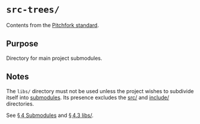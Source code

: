 # `src-trees/`

Contents from the [Pitchfork standard](https://api.csswg.org/bikeshed/?force=1&url=https://raw.githubusercontent.com/vector-of-bool/pitchfork/develop/data/spec.bs#tld.extras).

## Purpose

Directory for main project submodules.

## Notes

The `libs/` directory must not be used unless the project wishes to subdivide itself into [submodules](https://api.csswg.org/bikeshed/?force=1&url=https://raw.githubusercontent.com/vector-of-bool/pitchfork/develop/data/spec.bs#submod). Its presence excludes the [src/](https://api.csswg.org/bikeshed/?force=1&url=https://raw.githubusercontent.com/vector-of-bool/pitchfork/develop/data/spec.bs#tld.src) and [include/](https://api.csswg.org/bikeshed/?force=1&url=https://raw.githubusercontent.com/vector-of-bool/pitchfork/develop/data/spec.bs#tld.include) directories.

See [§ 4 Submodules](https://api.csswg.org/bikeshed/?force=1&url=https://raw.githubusercontent.com/vector-of-bool/pitchfork/develop/data/spec.bs#submod) and [§ 4.3 libs/](https://api.csswg.org/bikeshed/?force=1&url=https://raw.githubusercontent.com/vector-of-bool/pitchfork/develop/data/spec.bs#submod.libs).